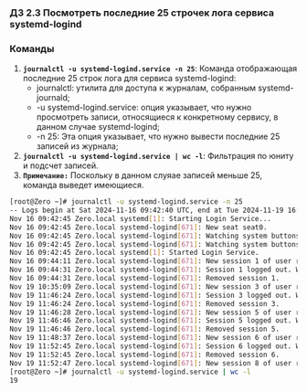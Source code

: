 ### Д3 2.3 Посмотреть последние 25 строчек лога сервиса systemd-logind

### Команды 

1. **`journalctl -u systemd-logind.service -n 25`**: Команда отображающая последние 25 строк лога для сервиса systemd-logind: 
	- journalctl: утилита для доступа к журналам, собранным systemd-journald;
	- -u systemd-logind.service: опция указывает, что нужно просмотреть записи, относящиеся к конкретному сервису, в данном случае systemd-logind;
	- -n 25: Эта опция указывает, что нужно вывести последние 25 записей из журнала;
2. **`journalctl -u systemd-logind.service | wc -l`**: Фильтрация по юниту и подсчет записей. 
3. **`Примечание:`** Поскольку в данном слуяае записей меньше 25, команда выведет имеющиеся. 
 
```bash
[root@Zero ~]# journalctl -u systemd-logind.service -n 25
-- Logs begin at Sat 2024-11-16 09:42:40 UTC, end at Tue 2024-11-19 16:06:35 UTC. --
Nov 16 09:42:45 Zero.local systemd[1]: Starting Login Service...
Nov 16 09:42:45 Zero.local systemd-logind[671]: New seat seat0.
Nov 16 09:42:45 Zero.local systemd-logind[671]: Watching system buttons on /dev/input/event0 (Power Button)
Nov 16 09:42:45 Zero.local systemd-logind[671]: Watching system buttons on /dev/input/event1 (AT Translated Set 2 keyboard)
Nov 16 09:42:45 Zero.local systemd[1]: Started Login Service.
Nov 16 09:44:11 Zero.local systemd-logind[671]: New session 1 of user root.
Nov 16 09:44:31 Zero.local systemd-logind[671]: Session 1 logged out. Waiting for processes to exit.
Nov 16 09:44:31 Zero.local systemd-logind[671]: Removed session 1.
Nov 19 10:35:09 Zero.local systemd-logind[671]: New session 3 of user root.
Nov 19 11:46:24 Zero.local systemd-logind[671]: Session 3 logged out. Waiting for processes to exit.
Nov 19 11:46:24 Zero.local systemd-logind[671]: Removed session 3.
Nov 19 11:46:28 Zero.local systemd-logind[671]: New session 5 of user root.
Nov 19 11:46:46 Zero.local systemd-logind[671]: Session 5 logged out. Waiting for processes to exit.
Nov 19 11:46:46 Zero.local systemd-logind[671]: Removed session 5.
Nov 19 11:48:37 Zero.local systemd-logind[671]: New session 6 of user root.
Nov 19 11:52:45 Zero.local systemd-logind[671]: Session 6 logged out. Waiting for processes to exit.
Nov 19 11:52:45 Zero.local systemd-logind[671]: Removed session 6.
Nov 19 11:52:47 Zero.local systemd-logind[671]: New session 8 of user root.
[root@Zero ~]# journalctl -u systemd-logind.service | wc -l
19
```